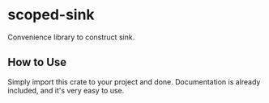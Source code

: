 # scoped-sink

Convenience library to construct sink.

## How to Use

Simply import this crate to your project and done.
Documentation is already included, and it's very easy to use.
